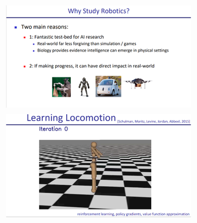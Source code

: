 ![image-20240721123301307](https://raw.githubusercontent.com/formoree/PicGO-Picture/master/202407211233524.png)

![image-20240721150053928](https://raw.githubusercontent.com/formoree/PicGO-Picture/master/202407211500758.png)